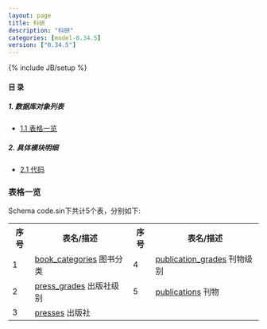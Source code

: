 ```yaml
---
layout: page
title: 科研 
description: "科研"
categories: [model-0.34.5]
version: ["0.34.5"]
---
```

{% include JB/setup %}

#### 目 录

##### 1. 数据库对象列表
  * [1.1 表格一览](index.html#表格一览)

##### 2. 具体模块明细
* [2.1 代码](/model/code/sin/all.html)

### 表格一览
Schema code.sin下共计5个表，分别如下:

<table class="table table-bordered table-striped table-condensed">
  <tr>
    <th class="info_header text-center">序号</th>
    <th class="info_header">表名/描述</th>
    <th class="info_header text-center">序号</th>
    <th class="info_header">表名/描述</th>
  </tr>
  <tr>
    <td>1</td>
    <td><a href="/model/code/sin/all.html#表格-book_categories-图书分类">book_categories</a> 图书分类</td>
    <td>4</td>
    <td><a href="/model/code/sin/all.html#表格-publication_grades-刊物级别">publication_grades</a> 刊物级别</td>
  </tr>
  <tr>
    <td>2</td>
    <td><a href="/model/code/sin/all.html#表格-press_grades-出版社级别">press_grades</a> 出版社级别</td>
    <td>5</td>
    <td><a href="/model/code/sin/all.html#表格-publications-刊物">publications</a> 刊物</td>
  </tr>
  <tr>
    <td>3</td>
    <td><a href="/model/code/sin/all.html#表格-presses-出版社">presses</a> 出版社</td>
    <td></td>
    <td></td>
  </tr>
</table>

